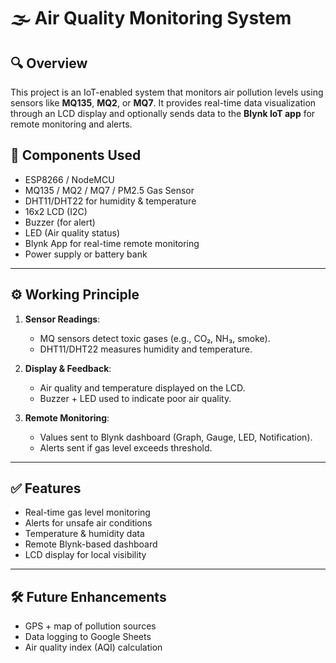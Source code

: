 # 🌫️ Air Quality Monitoring System

## 🔍 Overview
This project is an IoT-enabled system that monitors air pollution levels using sensors like **MQ135**, **MQ2**, or **MQ7**. It provides real-time data visualization through an LCD display and optionally sends data to the **Blynk IoT app** for remote monitoring and alerts.

## 🧰 Components Used
- ESP8266 / NodeMCU
- MQ135 / MQ2 / MQ7 / PM2.5 Gas Sensor
- DHT11/DHT22 for humidity & temperature
- 16x2 LCD (I2C)
- Buzzer (for alert)
- LED (Air quality status)
- Blynk App for real-time remote monitoring
- Power supply or battery bank

---

## ⚙️ Working Principle

1. **Sensor Readings**:
   - MQ sensors detect toxic gases (e.g., CO₂, NH₃, smoke).
   - DHT11/DHT22 measures humidity and temperature.

2. **Display & Feedback**:
   - Air quality and temperature displayed on the LCD.
   - Buzzer + LED used to indicate poor air quality.

3. **Remote Monitoring**:
   - Values sent to Blynk dashboard (Graph, Gauge, LED, Notification).
   - Alerts sent if gas level exceeds threshold.

---

## ✅ Features
- Real-time gas level monitoring
- Alerts for unsafe air conditions
- Temperature & humidity data
- Remote Blynk-based dashboard
- LCD display for local visibility

---

## 🛠️ Future Enhancements
- GPS + map of pollution sources
- Data logging to Google Sheets
- Air quality index (AQI) calculation
